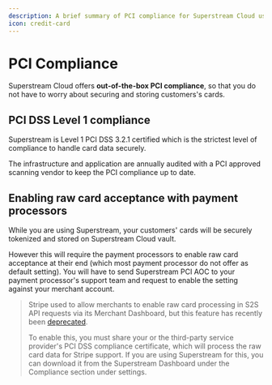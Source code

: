 ```yaml
---
description: A brief summary of PCI compliance for Superstream Cloud users
icon: credit-card
---
```


# PCI Compliance

Superstream Cloud offers **out-of-the-box PCI compliance**, so that you do not have to worry about securing and storing customers's cards.

## PCI DSS Level 1 compliance <a href="#docs-internal-guid-959e0903-7fff-fc13-1542-001b2640a715" id="docs-internal-guid-959e0903-7fff-fc13-1542-001b2640a715"></a>

Superstream is Level 1 PCI DSS 3.2.1 certified which is the strictest level of compliance to handle card data securely.

The infrastructure and application are annually audited with a PCI approved scanning vendor to keep the PCI compliance up to date.

## Enabling raw card acceptance with payment processors <a href="#docs-internal-guid-959e0903-7fff-fc13-1542-001b2640a715" id="docs-internal-guid-959e0903-7fff-fc13-1542-001b2640a715"></a>

While you are using Superstream, your customers' cards will be securely tokenized and stored on Superstream Cloud vault.&#x20;

However this will require the payment processors to enable raw card acceptance at their end (which most payment processor do not offer as default setting). You will have to send Superstream PCI AOC to your payment processor's support team and request to enable the setting against your merchant account.

> Stripe used to allow merchants to enable raw card processing in S2S API requests via its Merchant Dashboard, but this feature has recently been [deprecated](https://support.stripe.com/questions/enabling-access-to-raw-card-data-apis).&#x20;
>
> To enable this, you must share your or the third-party service provider's PCI DSS compliance certificate, which will process the raw card data for Stripe support. If you are using Superstream for this, you can download it from the Superstream Dashboard under the Compliance section under settings.